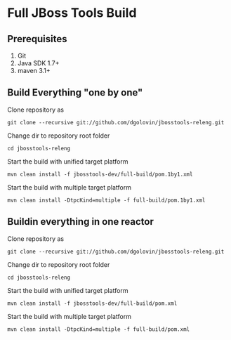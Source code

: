 
# Full JBoss Tools Build

## Prerequisites

1. Git
1. Java SDK 1.7+
1. maven 3.1+

## Build Everything "one by one"

Clone repository as 

    git clone --recursive git://github.com/dgolovin/jbosstools-releng.git

Change dir to repository root folder

    cd jbosstools-releng

Start the build with unified target platform

    mvn clean install -f jbosstools-dev/full-build/pom.1by1.xml 

Start the build with multiple target platform

    mvn clean install -DtpcKind=multiple -f full-build/pom.1by1.xml 

## Buildin everything in one reactor

Clone repository as 

    git clone --recursive git://github.com/dgolovin/jbosstools-releng.git

Change dir to repository root folder

    cd jbosstools-releng

Start the build with unified target platform

    mvn clean install -f jbosstools-dev/full-build/pom.xml 

Start the build with multiple target platform

    mvn clean install -DtpcKind=multiple -f full-build/pom.xml 
